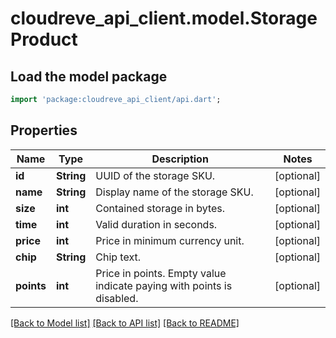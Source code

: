 # cloudreve_api_client.model.StorageProduct

## Load the model package
```dart
import 'package:cloudreve_api_client/api.dart';
```

## Properties
Name | Type | Description | Notes
------------ | ------------- | ------------- | -------------
**id** | **String** | UUID of the storage SKU. | [optional] 
**name** | **String** | Display name of the storage SKU. | [optional] 
**size** | **int** | Contained storage in bytes. | [optional] 
**time** | **int** | Valid duration in seconds. | [optional] 
**price** | **int** | Price in minimum currency unit. | [optional] 
**chip** | **String** | Chip text. | [optional] 
**points** | **int** | Price in points. Empty value indicate paying with points is disabled. | [optional] 

[[Back to Model list]](../README.md#documentation-for-models) [[Back to API list]](../README.md#documentation-for-api-endpoints) [[Back to README]](../README.md)


